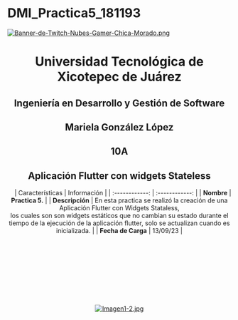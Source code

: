# DMI_Practica5_181193

[![Banner-de-Twitch-Nubes-Gamer-Chica-Morado.png](https://i.postimg.cc/15q3LFXF/Banner-de-Twitch-Nubes-Gamer-Chica-Morado.png)](https://postimg.cc/MvzwBvyZ)

<div align="center">
  
# Universidad Tecnológica de Xicotepec de Juárez


## Ingeniería en Desarrollo y Gestión de Software
## Mariela González López
## 10A
## Aplicación Flutter con widgets Stateless

&nbsp;
&nbsp;
|  Características |  Información |
| :------------: | :------------: |
| **Nombre**  |  **Practica 5.**  |
| **Descripción**  | En esta practica se realizó la creación de una Aplicación Flutter con Widgets Stataless, <br> los cuales son son widgets estáticos que no cambian su estado durante el tiempo de la ejecución de la aplicación flutter, solo se actualizan cuando es inicializada.  |
|  **Fecha de Carga** | 13/09/23  |

&nbsp;
&nbsp;

&nbsp;
&nbsp;

<br>
<br>
<br>
<br>

[![Imagen1-2.jpg](https://i.postimg.cc/x1swjyVj/Imagen1-2.jpg)](https://postimg.cc/0zwWcSNh)

